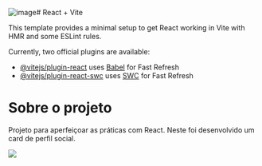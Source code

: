 ![image](https://github.com/evssousa/card-perfil/assets/67715053/e340ea2a-2be8-4a94-beef-c0cf11ea0217)# React + Vite

This template provides a minimal setup to get React working in Vite with HMR and some ESLint rules.

Currently, two official plugins are available:

- [@vitejs/plugin-react](https://github.com/vitejs/vite-plugin-react/blob/main/packages/plugin-react/README.md) uses [Babel](https://babeljs.io/) for Fast Refresh
- [@vitejs/plugin-react-swc](https://github.com/vitejs/vite-plugin-react-swc) uses [SWC](https://swc.rs/) for Fast Refresh

# Sobre o projeto
Projeto para aperfeiçoar as práticas com React. Neste foi desenvolvido um card de perfil social.

<img src='https://i.imgur.com/1wziE4O.png'>
